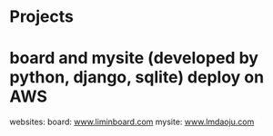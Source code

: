 # Projects

# board and mysite (developed by python, django, sqlite) deploy on AWS

websites:
  board: www.liminboard.com
  mysite: www.lmdaoju.com
